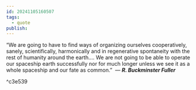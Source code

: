```yaml
---
id: 20241105160507
tags:
  - quote
publish:
---
```

“We are going to have to find ways of organizing ourselves cooperatively, sanely, scientifically, harmonically and in regenerative spontaneity with the rest of humanity around the earth.... We are not going to be able to operate our spaceship earth successfully nor for much longer unless we see it as a whole spaceship and our fate as common.”  _— **R. Buckminster Fuller**_

^c3e539
